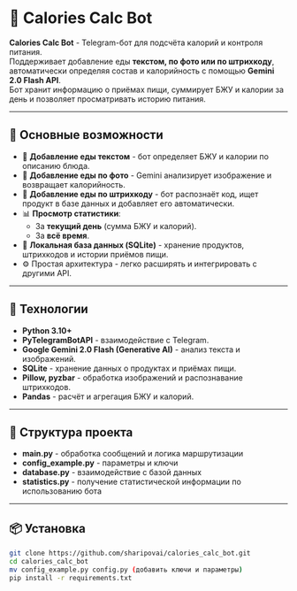 # 🥗 Calories Calc Bot

**Calories Calc Bot** - Telegram-бот для подсчёта калорий и контроля питания.  
Поддерживает добавление еды **текстом, по фото или по штрихкоду**, автоматически определяя состав и калорийность с помощью **Gemini 2.0 Flash API**.  
Бот хранит информацию о приёмах пищи, суммирует БЖУ и калории за день и позволяет просматривать историю питания.

---

## 🚀 Основные возможности

- 📝 **Добавление еды текстом** - бот определяет БЖУ и калории по описанию блюда.  
- 📸 **Добавление еды по фото** - Gemini анализирует изображение и возвращает калорийность.  
- 🧾 **Добавление еды по штрихкоду** - бот распознаёт код, ищет продукт в базе данных и добавляет его автоматически.  
- 📊 **Просмотр статистики**:
  - За **текущий день** (сумма БЖУ и калорий).
  - За **всё время**.
- 💾 **Локальная база данных (SQLite)** - хранение продуктов, штрихкодов и истории приёмов пищи.
- ⚙️ Простая архитектура - легко расширять и интегрировать с другими API.

---

## 🧠 Технологии

- **Python 3.10+**
- **PyTelegramBotAPI** - взаимодействие с Telegram.
- **Google Gemini 2.0 Flash (Generative AI)** - анализ текста и изображений.
- **SQLite** - хранение данных о продуктах и приёмах пищи.
- **Pillow, pyzbar** - обработка изображений и распознавание штрихкодов.
- **Pandas** - расчёт и агрегация БЖУ и калорий.

---

## 📂 Структура проекта

- **main.py** - обработка сообщений и логика маршрутизации
- **config_example.py** - параметры и ключи
- **database.py** - взаимодействие с базой данных
- **statistics.py** - получение статистической информации по использованию бота

---

## 📦 Установка

```bash
git clone https://github.com/sharipovai/calories_calc_bot.git
cd calories_calc_bot
mv config_example.py config.py (добавить ключи и параметры)
pip install -r requirements.txt
